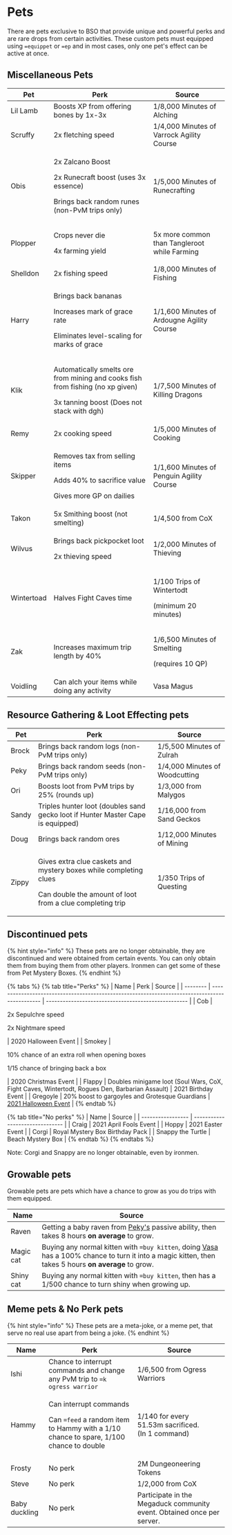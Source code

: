 # Pets

There are pets exclusive to BSO that provide unique and powerful perks and are rare drops from certain activities. These custom pets must equipped using `=equippet` or `=ep` and in most cases, only one pet's effect can be active at once.

## Miscellaneous Pets

| **Pet**    | **Perk**                                                                                                                               | **Source**                                                  |
| ---------- | -------------------------------------------------------------------------------------------------------------------------------------- | ----------------------------------------------------------- |
| Lil Lamb   | Boosts XP from offering bones by 1x-3x                                                                                                 | 1/8,000 Minutes of Alching                                  |
| Scruffy    | 2x fletching speed                                                                                                                     | 1/4,000 Minutes of Varrock Agility Course                   |
| Obis       | <p>2x Zalcano Boost</p><p>2x Runecraft boost (uses 3x essence)</p><p>Brings back random runes (non-PvM trips only)</p>                 | 1/5,000 Minutes of Runecrafting                             |
| Plopper    | <p>Crops never die</p><p>4x farming yield</p>                                                                                          | 5x more common than Tangleroot while Farming                |
| Shelldon   | 2x fishing speed                                                                                                                       | 1/8,000 Minutes of Fishing                                  |
| Harry      | <p>Brings back bananas</p><p>Increases mark of grace rate</p><p>Eliminates level-scaling for marks of grace </p>                       | 1/1,600 Minutes of Ardougne Agility Course                  |
| Klik       | <p>Automatically smelts ore from mining and cooks fish from fishing (no xp given)</p><p>3x tanning boost (Does not stack with dgh)</p> | 1/7,500 Minutes of Killing Dragons                          |
| Remy       | 2x cooking speed                                                                                                                       | 1/5,000 Minutes of Cooking                                  |
| Skipper    | <p>Removes tax from selling items</p><p>Adds 40% to sacrifice value</p><p>Gives more GP on dailies </p>                                | 1/1,600 Minutes of Penguin Agility Course                   |
| Takon      | 5x Smithing boost (not smelting)                                                                                                       | 1/4,500 from CoX                                            |
| Wilvus     | <p>Brings back pickpocket loot</p><p>2x thieving speed</p>                                                                             | 1/2,000 Minutes of Thieving                                 |
| Wintertoad | Halves Fight Caves time                                                                                                                | <p>1/100 Trips of Wintertodt</p><p>(minimum 20 minutes)</p> |
| Zak        | Increases maximum trip length by 40%                                                                                                   | <p>1/6,500 Minutes of Smelting</p><p>(requires 10 QP)</p>   |
| Voidling   | Can alch your items while doing any activity                                                                                           | Vasa Magus                                                  |

## Resource Gathering & Loot Effecting pets

| **Pet** | **Perk**                                                                                                                                 | **Source**                     |
| ------- | ---------------------------------------------------------------------------------------------------------------------------------------- | ------------------------------ |
| Brock   | Brings back random logs (non-PvM trips only)                                                                                             | 1/5,500 Minutes of Zulrah      |
| Peky    | Brings back random seeds (non-PvM trips only)                                                                                            | 1/4,000 Minutes of Woodcutting |
| Ori     | Boosts loot from PvM trips by 25% (rounds up)                                                                                            | 1/3,000 from Malygos           |
| Sandy   | Triples hunter loot (doubles sand gecko loot if Hunter Master Cape is equipped)                                                          | 1/16,000 from Sand Geckos      |
| Doug    | Brings back random ores                                                                                                                  | 1/12,000 Minutes of Mining     |
| Zippy   | <p>Gives extra clue caskets and mystery boxes while completing clues</p><p>Can double the amount of loot from a clue completing trip</p> | 1/350 Trips of Questing        |

## Discontinued pets

{% hint style="info" %}
These pets are no longer obtainable, they are discontinued and were obtained from certain events. You can only obtain them from buying them from other players. Ironmen can get some of these from Pet Mystery Boxes.
{% endhint %}

{% tabs %}
{% tab title="Perks" %}
| Name     | Perk                                                                                           | Source                                              |
| -------- | ---------------------------------------------------------------------------------------------- | --------------------------------------------------- |
| Cob      | <p>2x Sepulchre speed</p><p>2x Nightmare speed</p>                                             | 2020 Halloween Event                                |
| Smokey   | <p>10% chance of an extra roll when opening boxes</p><p>1/15 chance of bringing back a box</p> | 2020 Christmas Event                                |
| Flappy   | Doubles minigame loot (Soul Wars, CoX, Fight Caves, Wintertodt, Rogues Den, Barbarian Assault) | 2021 Birthday Event                                 |
| Gregoyle | 20% boost to gargoyles and Grotesque Guardians                                                 | [2021 Halloween Event](../events/halloween-2021.md) |
{% endtab %}

{% tab title="No perks" %}
| Name              | Source                          |
| ----------------- | ------------------------------- |
| Craig             | 2021 April Fools Event          |
| Hoppy             | 2021 Easter Event               |
| Corgi             | Royal Mystery Box Birthday Pack |
| Snappy the Turtle | Beach Mystery Box               |
{% endtab %}
{% endtabs %}

Note: Corgi and Snappy are no longer obtainable, even by ironmen.

## Growable pets

Growable pets are pets which have a chance to grow as you do trips with them equipped.

| Name      | Source                                                                                                                                                                          |
| --------- | ------------------------------------------------------------------------------------------------------------------------------------------------------------------------------- |
| Raven     | Getting a baby raven from [Peky's](pets.md#resource-gathering-and-loot-effecting-pets) passive ability, then takes 8 hours **on average** to grow.                              |
| Magic cat | Buying any normal kitten with `=buy kitten`, doing [Vasa](../bosses/vasa-magus.md) has a 100% chance to turn it into a magic kitten, then takes 5 hours **on average** to grow. |
| Shiny cat | Buying any normal kitten with `=buy kitten`, then has a 1/500 chance to turn shiny when growing up.                                                                             |

## Meme pets & No Perk pets

{% hint style="info" %}
These pets are a meta-joke, or a meme pet, that serve no real use apart from being a joke.
{% endhint %}

| **Name**      | **Perk**                                                                                                                              | **Source**                                                             |
| ------------- | ------------------------------------------------------------------------------------------------------------------------------------- | ---------------------------------------------------------------------- |
| Ishi          | Chance to interrupt commands and change any PvM trip to `=k ogress warrior`                                                           | 1/6,500 from Ogress Warriors                                           |
| Hammy         | <p>Can interrupt commands</p><p>Can <code>=feed</code> a random item to Hammy with a 1/10 chance to spare, 1/100 chance to double</p> | <p>1/140 for every<br>51.53m sacrificed.<br>(In 1 command)</p>         |
| Frosty        | No perk                                                                                                                               | 2M Dungeoneering Tokens                                                |
| Steve         | No perk                                                                                                                               | 1/2,000 from CoX                                                       |
| Baby duckling | No perk                                                                                                                               | Participate in the Megaduck community event. Obtained once per server. |

